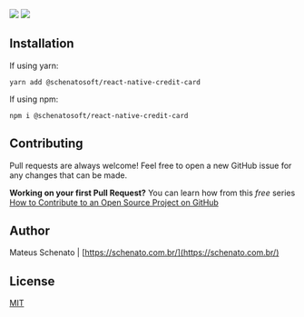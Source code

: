 ![](https://img.shields.io/npm/v/@schenatosoft/react-native-credit-card.svg?style=flat)
![](https://img.shields.io/npm/dt/@schenatosoft/react-native-credit-card.svg)

## Installation

If using yarn:

```
yarn add @schenatosoft/react-native-credit-card
```

If using npm:

```
npm i @schenatosoft/react-native-credit-card
```

## Contributing
Pull requests are always welcome! Feel free to open a new GitHub issue for any changes that can be made.

**Working on your first Pull Request?** You can learn how from this *free* series [How to Contribute to an Open Source Project on GitHub](https://egghead.io/series/how-to-contribute-to-an-open-source-project-on-github)

## Author
Mateus Schenato | [https://schenato.com.br/](https://schenato.com.br/)

## License
[MIT](./LICENSE)